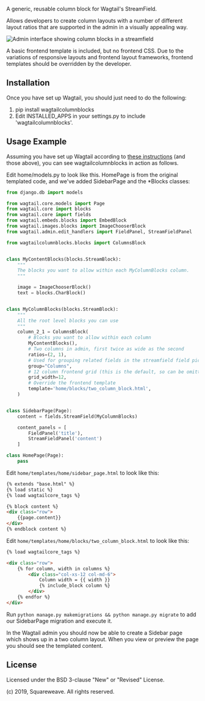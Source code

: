A generic, reusable column block for Wagtail's StreamField.

Allows developers to create column layouts with a number of different layout
ratios that are supported in the admin in a visually appealing way.

![Admin interface showing column blocks in a streamfield](/docs/admin.png?raw=true)

A basic frontend template is included, but no frontend CSS. Due to the
variations of responsive layouts and frontend layout frameworks,
frontend templates should be overridden by the developer.

Installation
------------

Once you have set up Wagtail, you should just need to do the following:

1. pip install wagtailcolumnblocks
2. Edit INSTALLED\_APPS in your settings.py to include 'wagtailcolumnblocks'.

Usage Example
-------------

Assuming you have set up Wagtail according to [these instructions](https://wagtail.io/developers/) (and those above), you can see wagtailcolumnblocks in action as follows.

Edit home/models.py to look like this. HomePage is from the original templated code, and we've added SidebarPage and the \*Blocks classes:

```python
from django.db import models

from wagtail.core.models import Page
from wagtail.core import blocks
from wagtail.core import fields
from wagtail.embeds.blocks import EmbedBlock
from wagtail.images.blocks import ImageChooserBlock
from wagtail.admin.edit_handlers import FieldPanel, StreamFieldPanel

from wagtailcolumnblocks.blocks import ColumnsBlock


class MyContentBlocks(blocks.StreamBlock):
    """
    The blocks you want to allow within each MyColumnBlocks column.
    """

    image = ImageChooserBlock()
    text = blocks.CharBlock()


class MyColumnBlocks(blocks.StreamBlock):
    """
    All the root level blocks you can use
    """
    column_2_1 = ColumnsBlock(
        # Blocks you want to allow within each column
        MyContentBlocks(),
        # Two columns in admin, first twice as wide as the second
        ratios=(2, 1),
        # Used for grouping related fields in the streamfield field picker
        group="Columns",
        # 12 column frontend grid (this is the default, so can be omitted)
        grid_width=12,
        # Override the frontend template
        template='home/blocks/two_column_block.html',
    )


class SidebarPage(Page):
    content = fields.StreamField(MyColumnBlocks)

    content_panels = [
        FieldPanel('title'),
        StreamFieldPanel('content')
    ]

class HomePage(Page):
    pass
```

Edit `home/templates/home/sidebar_page.html` to look like this:
```html
{% extends "base.html" %}
{% load static %}
{% load wagtailcore_tags %}

{% block content %}
<div class="row">
    {{page.content}}
</div>
{% endblock content %}
```

Edit `home/templates/home/blocks/two_column_block.html` to look like this:
```html
{% load wagtailcore_tags %}

<div class="row">
    {% for column, width in columns %}
        <div class="col-xs-12 col-md-6">
            Column width = {{ width }}
            {% include_block column %}
        </div>
    {% endfor %}
</div>
```

Run `python manage.py makemigrations && python manage.py migrate` to add our SidebarPage migration and execute it.

In the Wagtail admin you should now be able to create a Sidebar page which shows up in a two column layout. When you view or preview the page you should see the templated content.

License
-------

Licensed under the BSD 3-clause "New" or "Revised" License.

(c) 2019, Squareweave. All rights reserved.
